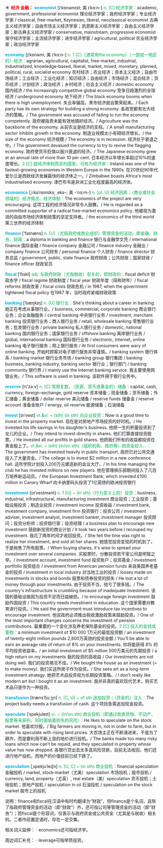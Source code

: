 ☀ <font color="red">**经济 金融：**</font>
<font color="sky blue">**economist**</font> [ɪˈkɒnəmɪst; 美 ɪˈkɑ:n-]
<font color="#00b050">n. [C] 经济学家：</font>academic, government, professional economist 理论经济学家；政府经济学家；专业经济学家 / classical, free-market, Keynesian, liberal, neoclassical economist 古典主义经济学家；自由市场主义经济学家；凯恩斯主义经济学家；自由主义经济学家；新古典主义经济学家 / conservative, mainstream, progressive economist 保守经济学家；主流经济学家；进步经济学家 / agricultural, political 农业经济学家；政治经济学家

<font color="sky blue">**economy**</font> [ɪˈkɒnəmi; 美 ɪˈkɑ:n-]
<font color="#00b050">n. 1 [C]（通常用the economy）（一国或一地区的）经济：</font>agrarian, agricultural, capitalist, free-market, industrial, industrialized, knowledge-based, liberal, market, mixed, monetary, planned, political, rural, socialist economy 农村经济；农业经济；资本主义经济；自由市场经济；工业经济；工业化经济；知识经济；自由经济；市场经济；混合经济；货币经济；计划经济；政治经济；乡村经济；社会主义经济 / domestic economy 国内经济 / the increasingly competitive global economy 竞争日趋激烈的全球经济 / underground economy 地下经济 / The black economy booms when there is high unemployment. 失业率偏高，黑市经济就会繁荣起来。/ Each party has its own strategy for building a strong economy. 各政党都有壮大经济的策略。/ The government was accused of failing to run the economy competently. 政府被指责未能有效地搞好经济。/ Agriculture was the backbone of the economy. 从前农业是经济的支柱。/ A small manufacturing sector inhibits growth in the economy. 制造业规模太小有碍经济增长。/ the size of the economy 经济规模 / The economy is in recession. 经济处于衰退之中。/ The government devalued the currency to try to revive the flagging economy. 政府使货币贬值以振兴衰退的经济。/ The Japanese economy grew at an annual rate of more than 10 per cent. 日本经济以年增长率超过10%的速度增长。<font color="#00b050">2 [C] 就经济体制而言的国家，可称为经济体：</font>Ireland was one of the fastest-growing economies in Western Europe in the 1990s. 在20世纪90年代爱尔兰是西欧经济发展最快的经济体之一。/ Zimbabwe boasts Africa's most industrialised economy. 津巴布韦是非洲工业化程度最高的经济体。
           
<font color="sky blue">**economics**</font> [ˌi:kəˈnɒmɪks; ˌekə-; 美 -ˈnɑ:m-]
<font color="#00b050">n. [pl. U] 经济因素；（商业或社会领域的）经济情况、经济体制：</font>The economics of the project are very encouraging. 这项工程的经济情况非常令人鼓舞。/ He is regarded as a committed supporter of a radical free-market economics policy. 他被视为激进的自由市场经济体制政策的坚定支持者。/ the economics of the third world 第三世界的经济体制
 
<font color="sky blue">**finance**</font> ['faɪnæns] 
<font color="#00b050">n. [U]（尤指政府或商业组织）管理资金的活动，即金融、财务、财政：</font>a diploma in banking and finance 银行与金融学文凭 / international finance 国际金融 / finance company 金融公司 / finance industry 金融业 / company finance 公司财务 / personal finance 个人财务 / finance director 财务总监 / government, public, state finance 政府财政；公共财政；国家财政 / finance officer 财政官员 
           
<font color="sky blue">**fiscal**</font> [ˈfɪskl]
<font color="#00b050">adj. 与政府财政（尤指税收）有关的，即财政的：</font>fiscal deficit 财政赤字 / fiscal regime 财政制度 / fiscal year 财政年度（简称财年）/ fiscal reforms 财政改革 / fiscal crisis 财政危机 / in 1987, when the government tightened fiscal policy 在1987 年，当时政府紧缩财政政策
           
<font color="sky blue">**banking**</font> [ˈbæŋkɪŋ]
<font color="#00b050">n. [U] 银行业：</font>She's thinking about a career in banking. 她正在考虑从事银行业。/ business, commercial, corporate banking 商业银行业务；企业金融服务 / central banking 中央银行业务 / investment, merchant banking 投资银行业务；商人银行业务 / retail, wholesale banking 零售银行业务；批发银行业务 / private banking 私人银行业务 / domestic, national banking 国内银行业务；国家银行业务 / offshore banking 离岸银行业务 / global, international banking 国际银行业务 / electronic, Internet, online banking 电子银行服务；网上银行服务 / At first consumers were wary of online banking. 开始时顾客对电子银行服务非常谨慎。/ banking system 银行体系 / banking market 银行业务市场 / banking group 银行集团 / banking business, banking industry, banking sector 银行业；银行部门 / banking community 银行界 / I mainly use the Internet banking service. 我主要使用网银业务。/ This software is used in banking. 该软件用于银行业务中。

<font color="sky blue">**reserve**</font> [rɪ'zə:v] 
<font color="#00b050">n. [C] 常用复数，（资源、货币或黄金的）储备：</font>capital, cash, currency, foreign-exchange, gold reserve 资本储备；现金储备；货币储备；外汇储备；黄金储备 / dollar reserve 美元储备 / reserve funds 储备金 / reserve account 准备金账户 / energy, oil reserve 能源储备；石油储备
                       
<font color="sky blue">**invest**</font> [ɪnˈvest]
<font color="#00b050">vt.&vi. ~ (sth) (in sth) 向企业投资：</font>Now is a good time to invest in the property market. 现在是对房地产市场投资的好时机。/ He invested his life savings in his daughter's business. 他把一生的积蓄投资到了女儿的企业。/ They intend to invest directly in shares. 他们打算直接投资股票。/ He invested all our profits in gold shares. 他把我们所有的收益都投资在黄金股上了。<font color="#00b050">vt.&vi. ~ (sth) (in/on sth)（组织机构、政府等）把资金投入…：</font>The government has invested heavily in public transport. 政府已对公共交通投入了大量资金。/ The college is to invest $2 million in a new conference hall. 这所学院计划投入200万元建造新的会议大厅。/ In his time managing the club he has invested millions on new players. 他在管理俱乐部期间投入了几百万培养新运动员。/ the European Investment Bank, which invested £100 million in Canary Wharf 向卡纳里码头投资了1亿英镑的欧洲投资银行

<font color="sky blue">**investment**</font> [ɪnˈvestmənt]
<font color="#00b050">n. 1 [U] ~ (in sth)（行为意义上的）投资：</font>business, industrial, infrastructural, manufacturing investment 商业投资；工业投资；基础设施投资；制造业投资 / investment income 投资收益 / investment bank, investment company, investment firm 投资银行；投资公司 / investment adviser, investment analyst, investment banker, investment manager 投资顾问；投资分析师；投资银行家；投资经理 / a business plan to encourage new investment 鼓励新投资的商业计划 / It took two years before I recouped my investment. 我花了两年时间才收回投资。/ She felt the time was right to realize her investment, and sold all her shares. 她感觉投资变现的时机到了，于是抛售了所有股票。/ When buying shares, it's wise to spread your investment over several companies. 买股票时，分散投资若干家公司是明智之举。/ investment account, investment fund 投资账户；投资基金 / investment portfolio 投资组合 / investment from American pension funds 来自美国养老基金的投资 / investment in local industry 对当地工业的投资 / losses made on investments in stocks and bonds 股票和债券投资的损失 / He lost a lot of money through poor investments. 由于投资不当，他亏了很多钱。/ The country's infrastructure is crumbling because of inadequate investment. 该国的基础设施因为投资不足而日益破损。/ to encourage foreign investment 鼓励外国投资 / This country needs investment in education. 这个国家需要对教育进行投资。/ He said the government must introduce tax incentives to encourage investment. 他说政府必须推出税收激励政策来鼓励投资。/ One of the most important changes concerns the investment of pension contributions. 最重要的一个变化涉及养老保险基金的投资。<font color="#00b050">2 [C] 投入的金钱或事物：</font>a minimum investment of $10 000 1万元的最低投资额 / an investment of twenty-eight million pounds 2,800万英镑的投资金额 / You'll be able to earn an average rate of return of 8% on your investments. 你将能获得 8% 的平均投资收益率。/ an initial investment of $5 million 500万美元的先期投资 / a high return on my investments 我的投资的高收益 / Our investments are not doing well. 我们的投资境况不佳。/ We bought the house as an investment (= to make money). 我们买这所房子作为投资。/ She sees art as a long-term investment strategy. 她把艺术品投资视为长期投资策略。/ I don't really like modern art but I bought it as an investment. 我并非真的喜欢现代艺术，购买艺术品只是作为一种投资。
                      
<font color="sky blue">**transfusion**</font> [trænsˈfju:ʒn]
<font color="#00b050">n. [C, U] ~ of sth 追加投资；（资金的）注入：</font>The project badly needs a transfusion of cash. 这个项目急需追加现金投资。

<font color="sky blue">**speculate**</font> [ˈspekjuleɪt]
<font color="#00b050">vi. ~ (in/on sth) 商业投机（即通过倒卖货物、不动产、股票等来获利，同时面临着损失的风险）：</font>He likes to speculate on the stock market. 他喜欢炒股。/ Big farmers are moving in, not in order to farm, but in order to speculate with rising land prices. 大农场主正在不断涌进来，不是为了耕作，而是要利用不断上涨的地价进行投机。/ The banks made too many risky loans which now can't be repaid, and they speculated in property whose value has now dropped. 各银行贷出去太多高风险贷款，目前无法收回，他们还进行地产投机，而地产的价值目前已经下跌了。
           
<font color="sky blue">**speculation**</font> [ˌspekjuˈleɪʃn]
<font color="#00b050">n. [U, C] ~ (in sth) 商业投机：</font>financial speculation 金融投机 / market, stock-market（尤美）speculation 市场投机；股市投机 / currency, land, property（尤英）, real estate（美）speculation 货币投机；土地投机；房地产投机 / speculation in oil 石油投机 / speculation on the stock market 股市上的投机

说明：finance和fiscal在汉语中有时均翻译为“财政”，但finance是个名词，且除了指政府管理资金的活动（即“财政”）外，还可指公司等管理资金的活动（即“财务”）；而fiscal是个形容词，仅表示与政府资金或公共资金（尤其是与税收）相关的。二者作前置定语时，存在一定交集。

相关词义延伸：
· economics还可指经济学。

周边词汇补充：
· leverage可指举债投资。



